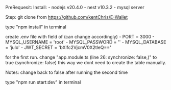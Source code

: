 PreRequesit:
Install: - nodejs v20.4.0
         - nest v10.3.2
         - mysql server

Step:
git clone from https://github.com/kentChris/E-Wallet

type "npm install" in terminal

create .env file with field of (can change accordingly)
    - PORT = 3000
    - MYSQL_USERNAME = 'root'
    - MYSQL_PASSWORD = ''
    - MYSQL_DATABASE = 'julo'
    - JWT_SECRET = 'bXlfc2VjcmV0X2tleQ=='

for the first run. change "app.module.ts (line 26: synchronize: false,)" to true (synchronize: false) this way we dont need to create the table manually.

Notes: change back to false after running the second time

type "npm run start:dev" in terminal
